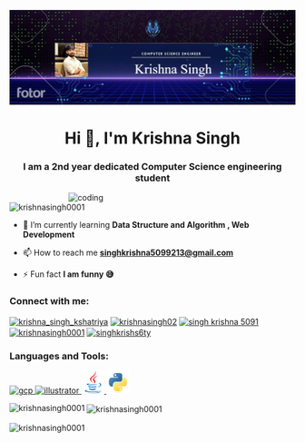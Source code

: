 ![logo](https://github.com/KrishnaSingh0001/KrishnaSingh0001/blob/main/image%20(10).jpg)
<h1 align="center">Hi 👋, I'm Krishna Singh</h1>
<h3 align="center">I am a 2nd year dedicated Computer Science engineering student</h3>

<img align="right" alt="coding" width="400" src="https://miro.medium.com/max/1360/0*7Q3yvSIv_t0ioJ-Z.gif">
<p align="left"> <img src="https://komarev.com/ghpvc/?username=krishnasingh0001&label=Profile%20views&color=0e75b6&style=flat" alt="krishnasingh0001" /> </p>

- 🌱 I’m currently learning **Data Structure and Algorithm , Web Development**

- 📫 How to reach me **singhkrishna5099213@gmail.com**

- ⚡ Fun fact **I am funny 😅**

<h3 align="left">Connect with me:</h3>
<p align="left">
<a href="https://instagram.com/krishna_singh_kshatriya" target="blank"><img align="center" src="https://raw.githubusercontent.com/rahuldkjain/github-profile-readme-generator/master/src/images/icons/Social/instagram.svg" alt="krishna_singh_kshatriya" height="30" width="40" /></a>
<a href="https://www.codechef.com/users/krishnasingh02" target="blank"><img align="center" src="https://cdn.jsdelivr.net/npm/simple-icons@3.1.0/icons/codechef.svg" alt="krishnasingh02" height="30" width="40" /></a>
<a href="https://www.hackerrank.com/singh krishna 5091" target="blank"><img align="center" src="https://raw.githubusercontent.com/rahuldkjain/github-profile-readme-generator/master/src/images/icons/Social/hackerrank.svg" alt="singh krishna 5091" height="30" width="40" /></a>
<a href="https://www.leetcode.com/krishnasingh0001" target="blank"><img align="center" src="https://raw.githubusercontent.com/rahuldkjain/github-profile-readme-generator/master/src/images/icons/Social/leet-code.svg" alt="krishnasingh0001" height="30" width="40" /></a>
<a href="https://auth.geeksforgeeks.org/user/singhkrishs6ty" target="blank"><img align="center" src="https://raw.githubusercontent.com/rahuldkjain/github-profile-readme-generator/master/src/images/icons/Social/geeks-for-geeks.svg" alt="singhkrishs6ty" height="30" width="40" /></a>
</p>

<h3 align="left">Languages and Tools:</h3>
<p align="left"> <a href="https://cloud.google.com" target="_blank" rel="noreferrer"> <img src="https://www.vectorlogo.zone/logos/google_cloud/google_cloud-icon.svg" alt="gcp" width="40" height="40"/> </a> <a href="https://www.adobe.com/in/products/illustrator.html" target="_blank" rel="noreferrer"> <img src="https://www.vectorlogo.zone/logos/adobe_illustrator/adobe_illustrator-icon.svg" alt="illustrator" width="40" height="40"/> </a> <a href="https://www.java.com" target="_blank" rel="noreferrer"> <img src="https://raw.githubusercontent.com/devicons/devicon/master/icons/java/java-original.svg" alt="java" width="40" height="40"/> </a> <a href="https://www.python.org" target="_blank" rel="noreferrer"> <img src="https://raw.githubusercontent.com/devicons/devicon/master/icons/python/python-original.svg" alt="python" width="40" height="40"/> </a> </p>

<p><img align="left" src="https://github-readme-stats.vercel.app/api/top-langs?username=krishnasingh0001&show_icons=true&locale=en&layout=compact" alt="krishnasingh0001" /></p>

<p>&nbsp;<img align="center" src="https://github-readme-stats.vercel.app/api?username=krishnasingh0001&show_icons=true&locale=en" alt="krishnasingh0001" /></p>

<p><img align="center" src="https://github-readme-streak-stats.herokuapp.com/?user=krishnasingh0001&" alt="krishnasingh0001" /></p>
